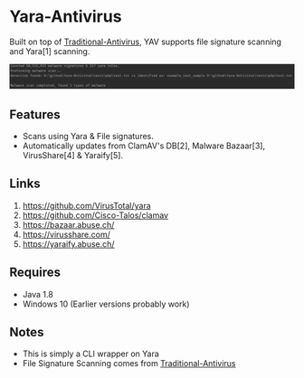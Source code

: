 # Yara-Antivirus
Built on top of [Traditional-Antivirus](https://github.com/Konloch/Traditional-Antivirus), YAV supports file signature scanning and Yara[1] scanning.

![Screenshot-1](.github/screen-1.png "Screenshot-1")

## Features
+ Scans using Yara & File signatures.
+ Automatically updates from ClamAV's DB[2], Malware Bazaar[3], VirusShare[4] & Yaraify[5].

## Links
1) https://github.com/VirusTotal/yara
2) https://github.com/Cisco-Talos/clamav
3) https://bazaar.abuse.ch/
4) https://virusshare.com/
5) https://yaraify.abuse.ch/

## Requires
+ Java 1.8
+ Windows 10 (Earlier versions probably work)

## Notes
+ This is simply a CLI wrapper on Yara
+ File Signature Scanning comes from [Traditional-Antivirus](https://github.com/Konloch/Traditional-Antivirus)